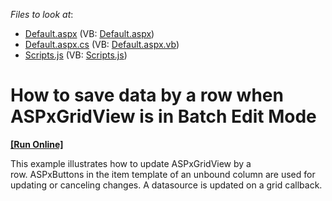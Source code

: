 <!-- default file list -->
*Files to look at*:

* [Default.aspx](./CS/Default.aspx) (VB: [Default.aspx](./VB/Default.aspx))
* [Default.aspx.cs](./CS/Default.aspx.cs) (VB: [Default.aspx.vb](./VB/Default.aspx.vb))
* [Scripts.js](./CS/Scripts.js) (VB: [Scripts.js](./VB/Scripts.js))
<!-- default file list end -->
# How to save data by a row when ASPxGridView is in Batch Edit Mode
<!-- run online -->
**[[Run Online]](https://codecentral.devexpress.com/t328496/)**
<!-- run online end -->


<p>This example illustrates how to update ASPxGridView by a row. ASPxButtons in the item template of an unbound column are used for updating or canceling changes. A datasource is updated on a grid callback. </p>

<br/>


